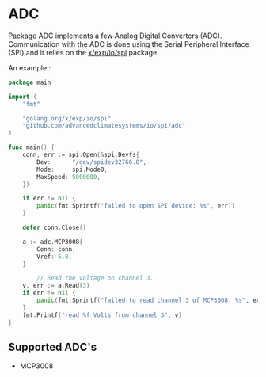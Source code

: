 # ADC

Package ADC implements a few Analog Digital Converters (ADC). Communication
with the ADC is done using the Serial Peripheral Interface (SPI) and it relies
on the [x/exp/io/spi](https://godoc.org/golang.org/x/exp/io/spi) package.

An example::

``` go
package main

import (
	"fmt"

	"golang.org/x/exp/io/spi"
	"github.com/advancedclimatesystems/io/spi/adc"
)

func main() {
	conn, err := spi.Open(&spi.Devfs{
		Dev:      "/dev/spidev32766.0",
		Mode:     spi.Mode0,
		MaxSpeed: 5000000,
	})

	if err != nil {
		panic(fmt.Sprintf("failed to open SPI device: %s", err))
	}

	defer conn.Close()

	a := adc.MCP3008{
		Conn: conn,
		Vref: 5.0,
	}

        // Read the voltage on channel 3.
	v, err := a.Read(3)
	if err != nil {
		panic(fmt.Sprintf("failed to read channel 3 of MCP3008: %s", err))
	}
	fmt.Printf("read %f Volts from channel 3", v)
}
```

## Supported ADC's

* MCP3008
